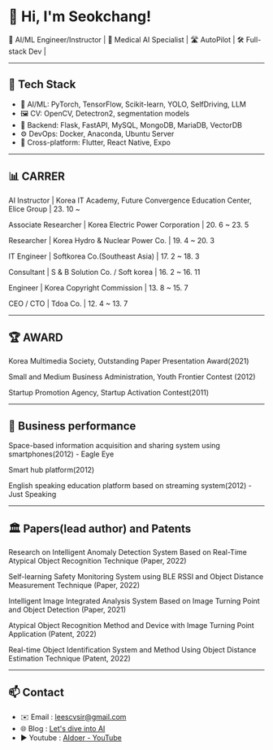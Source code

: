 # 👋 Hi, I'm Seokchang!

🚀 AI/ML Engineer/Instructor | 🦷 Medical AI Specialist | 🛣️ AutoPilot | 🛠 Full-stack Dev | 

---

## 🧠 Tech Stack

- 🔬 AI/ML: PyTorch, TensorFlow, Scikit-learn, YOLO, SelfDriving, LLM
- 🖼️ CV: OpenCV, Detectron2, segmentation models
- 🔗 Backend: Flask, FastAPI, MySQL, MongoDB, MariaDB, VectorDB
- ⚙️ DevOps: Docker, Anaconda, Ubuntu Server
- 📱 Cross-platform: Flutter, React Native, Expo

---

## 📊 **CARRER**

AI Instructor | Korea IT Academy, Future Convergence Education Center, Elice Group | 23. 10 ~ 

Associate Researcher | Korea Electric Power Corporation | 20. 6 ~ 23. 5 

Researcher | Korea Hydro & Nuclear Power Co. | 19. 4 ~ 20. 3 

IT Engineer | Softkorea Co.(Southeast Asia) | 17. 2 ~ 18. 3 

Consultant | S & B Solution Co. / Soft korea | 16. 2 ~ 16. 11 

Engineer | Korea Copyright Commission | 13. 8 ~ 15. 7

CEO / CTO | Tdoa Co. | 12. 4 ~ 13. 7

---

## 🏆 **AWARD**

Korea Multimedia Society, Outstanding Paper Presentation Award(2021)

Small and Medium Business Administration, Youth Frontier Contest (2012)

Startup Promotion Agency, Startup Activation Contest(2011)

---

## 💼 Business performance

Space-based information acquisition and sharing system using smartphones(2012) - Eagle Eye

Smart hub platform(2012)

English speaking education platform based on streaming system(2012) - Just Speaking

---

## 🏛️ Papers(lead author) and Patents

Research on Intelligent Anomaly Detection System Based on Real-Time Atypical Object Recognition Technique (Paper, 2022)

Self-learning Safety Monitoring System using BLE RSSI and Object Distance Measurement Technique (Paper, 2022)

Intelligent Image Integrated Analysis System Based on Image Turning Point and Object Detection (Paper, 2021)

Atypical Object Recognition Method and Device with Image Turning Point Application (Patent, 2022)

Real-time Object Identification System and Method Using Object Distance Estimation Technique (Patent, 2022)

---

## 📫 Contact

- ✉️ Email : leescvsir@gmail.com
- 🌐 Blog : [Let's dive into AI](https://leelang7.github.io/)
- ▶️ Youtube : [AIdoer - YouTube](https://www.youtube.com/@aidoer)
